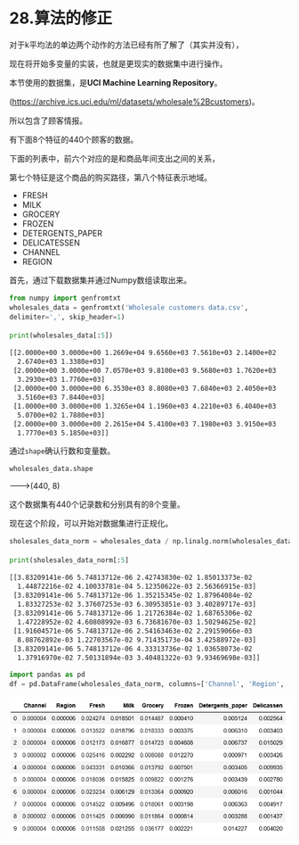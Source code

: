 



# 28.算法的修正

对于k平均法的单边两个动作的方法已经有所了解了（其实并没有），

现在将开始多变量的实装，也就是更现实的数据集中进行操作。

本节使用的数据集，是**UCI Machine Learning Repository**。

(https://archive.ics.uci.edu/ml/datasets/wholesale%2Bcustomers)。

所以包含了顾客情报。

有下面8个特征的440个顾客的数据。

下面的列表中，前六个对应的是和商品年间支出之间的关系，

第七个特征是这个商品的购买路径，第八个特征表示地域。

* FRESH 
* MILK
* GROCERY
* FROZEN
* DETERGENTS_PAPER
* DELICATESSEN
* CHANNEL
* REGION

首先，通过下载数据集并通过Numpy数组读取出来。

```python
from numpy import genfromtxt
wholesales_data = genfromtxt('Wholesale customers data.csv',
delimiter=',', skip_header=1)

print(wholesales_data[:5])
```
    [[2.0000e+00 3.0000e+00 1.2669e+04 9.6560e+03 7.5610e+03 2.1400e+02
      2.6740e+03 1.3380e+03]
     [2.0000e+00 3.0000e+00 7.0570e+03 9.8100e+03 9.5680e+03 1.7620e+03
      3.2930e+03 1.7760e+03]
     [2.0000e+00 3.0000e+00 6.3530e+03 8.8080e+03 7.6840e+03 2.4050e+03
      3.5160e+03 7.8440e+03]
     [1.0000e+00 3.0000e+00 1.3265e+04 1.1960e+03 4.2210e+03 6.4040e+03
      5.0700e+02 1.7880e+03]
     [2.0000e+00 3.0000e+00 2.2615e+04 5.4100e+03 7.1980e+03 3.9150e+03
      1.7770e+03 5.1850e+03]]
      
通过`shape`确认行数和变量数。

```python
wholesales_data.shape
```
--->(440, 8)

这个数据集有440个记录数和分别具有的8个变量。

现在这个阶段，可以开始对数据集进行正规化。

```python
sholesales_data_norm = wholesales_data / np.linalg.norm(wholesales_data)

print(sholesales_data_norm[:5]
```
    [[3.83209141e-06 5.74813712e-06 2.42743830e-02 1.85013373e-02
      1.44872216e-02 4.10033781e-04 5.12350622e-03 2.56366915e-03]
     [3.83209141e-06 5.74813712e-06 1.35215345e-02 1.87964084e-02
      1.83327253e-02 3.37607253e-03 6.30953851e-03 3.40289717e-03]
     [3.83209141e-06 5.74813712e-06 1.21726384e-02 1.68765306e-02
      1.47228952e-02 4.60808992e-03 6.73681670e-03 1.50294625e-02]
     [1.91604571e-06 5.74813712e-06 2.54163463e-02 2.29159066e-03
      8.08762892e-03 1.22703567e-02 9.71435173e-04 3.42588972e-03]
     [3.83209141e-06 5.74813712e-06 4.33313736e-02 1.03658073e-02
      1.37916970e-02 7.50131894e-03 3.40481322e-03 9.93469698e-03]]
      
```python
import pandas as pd
df = pd.DataFrame(wholesales_data_norm, columns=['Channel', 'Region', 'Fresh', 'Milk', 'Grocery', 'Frozen', 'Detergents_paper', 'Delicassen'])
```
![](https://github.com/Ghj1314xxx/Numpy/blob/master/Images/ws.PNG)


